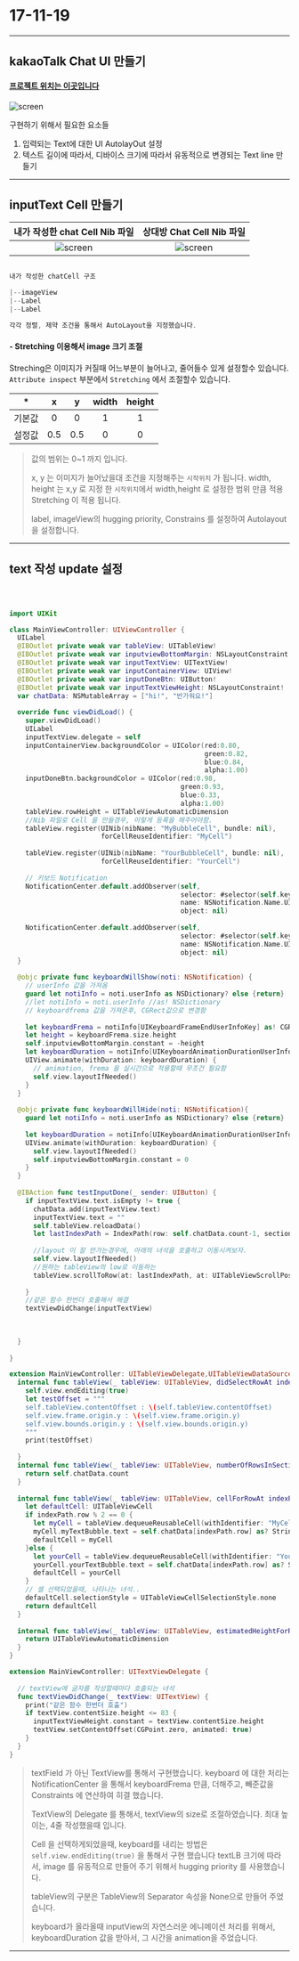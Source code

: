 # 17-11-19 

---

## kakaoTalk Chat UI 만들기

#### [프로젝트 위치는 이곳입니다](IOS-AutoLayOut/AutolayOut-Project/17-11-19-KaKaoTalk)

![screen](/study/image/kakaoUI.png)

구현하기 위해서 필요한 요소들

1. 입력되는 Text에 대한 UI AutolayOut 설정
2. 텍스트 길이에 따라서, 디바이스 크기에 따라서 유동적으로 변경되는 Text line 만들기

---

## inputText Cell 만들기

| 내가 작성한 chat Cell Nib 파일| 상대방 Chat Cell Nib 파일|
| :---: | :---: |
| ![screen](/study/image/kakaoUI-1.png) | ![screen](/study/image/kakaoUI-2.png)|


```swift

내가 작성한 chatCell 구조

|--imageView
|--Label
|--Label

각각 정렬, 제약 조건을 통해서 AutoLayout을 지정했습니다.


```
#### - Stretching 이용해서 image 크기 조절

Streching은 이미지가 커질때 어느부분이 늘어나고, 줄어들수 있게 설정할수 있습니다.
`Attribute inspect` 부분에서 `Stretching` 에서 조절할수 있습니다. <br>

| * | x | y | width | height |
|:--:|:--:|:--:|:--:|:--:|
| 기본값 | 0 | 0 | 1 | 1 |
| 설정값 | 0.5 | 0.5 | 0 | 0 |

> 값의 범위는 0~1 까지 입니다. 
> 
> x, y 는 이미지가 늘어났을대 조건을 지정해주는 `시작위치` 가 됩니다. width, height 는 x,y 로 지정 한 `시작위치`에서 width,height 로 설정한 범위 만큼 적용 Stretching 이 적용 됩니다.
> 
> label, imageView의 hugging priority, Constrains 를 설정하여 Autolayout을 설정합니다. 

---

## text 작성 update 설정

```swift



import UIKit

class MainViewController: UIViewController {
  UILabel
  @IBOutlet private weak var tableView: UITableView!
  @IBOutlet private weak var inputviewBottomMargin: NSLayoutConstraint!
  @IBOutlet private weak var inputTextView: UITextView!
  @IBOutlet private weak var inputContainerView: UIView!
  @IBOutlet private weak var inputDoneBtn: UIButton!
  @IBOutlet private weak var inputTextViewHeight: NSLayoutConstraint!
  var chatData: NSMutableArray = ["hi!", "반가워요!"]
  
  override func viewDidLoad() {
    super.viewDidLoad()
    UILabel
    inputTextView.delegate = self
    inputContainerView.backgroundColor = UIColor(red:0.80,
                                                 green:0.82,
                                                 blue:0.84,
                                                 alpha:1.00)
    inputDoneBtn.backgroundColor = UIColor(red:0.98,
                                           green:0.93,
                                           blue:0.33,
                                           alpha:1.00)
    tableView.rowHeight = UITableViewAutomaticDimension
    //Nib 파일로 Cell 을 만들경우, 이렇게 등록을 해주어야함.
    tableView.register(UINib(nibName: "MyBubbleCell", bundle: nil),
                       forCellReuseIdentifier: "MyCell")
    
    tableView.register(UINib(nibName: "YourBubbleCell", bundle: nil),
                       forCellReuseIdentifier: "YourCell")
    
    // 키보드 Notification
    NotificationCenter.default.addObserver(self,
                                           selector: #selector(self.keyboardWillShow(noti:)) ,
                                           name: NSNotification.Name.UIKeyboardWillShow,
                                           object: nil)
    
    NotificationCenter.default.addObserver(self,
                                           selector: #selector(self.keyboardWillHide(noti:)) ,
                                           name: NSNotification.Name.UIKeyboardWillHide,
                                           object: nil)
  }
  
  @objc private func keyboardWillShow(noti: NSNotification) {
    // userInfo 값을 가져옴
    guard let notiInfo = noti.userInfo as NSDictionary? else {return}
    //let notiInfo = noti.userInfo //as! NSDictionary
    // keyboardfrema 값을 가져온후, CGRect값으로 변경함
    
    let keyboardFrema = notiInfo[UIKeyboardFrameEndUserInfoKey] as! CGRect
    let height = keyboardFrema.size.height
    self.inputviewBottomMargin.constant = -height
    let keyboardDuration = notiInfo[UIKeyboardAnimationDurationUserInfoKey] as! TimeInterval
    UIView.animate(withDuration: keyboardDuration) {
      // animation, frema 을 실시간으로 적용할때 무조건 필요함
      self.view.layoutIfNeeded()
    }
  }
  
  @objc private func keyboardWillHide(noti: NSNotification){
    guard let notiInfo = noti.userInfo as NSDictionary? else {return}
    
    let keyboardDuration = notiInfo[UIKeyboardAnimationDurationUserInfoKey] as! TimeInterval
    UIView.animate(withDuration: keyboardDuration) {
      self.view.layoutIfNeeded()
      self.inputviewBottomMargin.constant = 0
    }
  }
  
  @IBAction func testInputDone(_ sender: UIButton) {
    if inputTextView.text.isEmpty != true {
      chatData.add(inputTextView.text)
      inputTextView.text = ""
      self.tableView.reloadData()
      let lastIndexPath = IndexPath(row: self.chatData.count-1, section: 0)
      
      //layout 이 잘 안가는경우에, 아래의 녀석을 호출하고 이동시켜보자.
      self.view.layoutIfNeeded()
      //원하는 tableView의 low로 이동하는
      tableView.scrollToRow(at: lastIndexPath, at: UITableViewScrollPosition.bottom, animated: false)
      
    }
    //같은 함수 한번더 호출해서 해결
    textViewDidChange(inputTextView)
    
    
    
  }
  
}

extension MainViewController: UITableViewDelegate,UITableViewDataSource {
  internal func tableView(_ tableView: UITableView, didSelectRowAt indexPath: IndexPath) {
    self.view.endEditing(true)
    let testOffset = """
    self.tableView.contentOffset : \(self.tableView.contentOffset)
    self.view.frame.origin.y : \(self.view.frame.origin.y)
    self.view.bounds.origin.y : \(self.view.bounds.origin.y)
    """
    print(testOffset)
    
  }
  internal func tableView(_ tableView: UITableView, numberOfRowsInSection section: Int) -> Int {
    return self.chatData.count
  }
  
  internal func tableView(_ tableView: UITableView, cellForRowAt indexPath: IndexPath) -> UITableViewCell {
    let defaultCell: UITableViewCell
    if indexPath.row % 2 == 0 {
      let myCell = tableView.dequeueReusableCell(withIdentifier: "MyCell", for: indexPath) as! MyBubbleCell
      myCell.myTextBubble.text = self.chatData[indexPath.row] as? String
      defaultCell = myCell
    }else {
      let yourCell = tableView.dequeueReusableCell(withIdentifier: "YourCell", for: indexPath) as! YourBubbleCell
      yourCell.yourTextBubble.text = self.chatData[indexPath.row] as? String
      defaultCell = yourCell
    }
    // 셀 선택되었을때, 나타나는 녀석..
    defaultCell.selectionStyle = UITableViewCellSelectionStyle.none
    return defaultCell
  }
  
  internal func tableView(_ tableView: UITableView, estimatedHeightForRowAt indexPath: IndexPath) -> CGFloat {
    return UITableViewAutomaticDimension
  }
}

extension MainViewController: UITextViewDelegate {
  
  // textView에 글자를 작성할때마다 호출되는 녀석
  func textViewDidChange(_ textView: UITextView) {
    print("같은 함수 한번더 호출")
    if textView.contentSize.height <= 83 {
      inputTextViewHeight.constant = textView.contentSize.height
      textView.setContentOffset(CGPoint.zero, animated: true)
    }
  }
}
```

> textField 가 아닌 TextView를 통해서 구현했습니다. keyboard 에 대한 처리는 NotificationCenter 을 통해서 keyboardFrema 만큼, 더해주고, 빼준값을 Constraints 에 연산하여 히결 했습니다.
> 
> TextView의 Delegate 를 통해서, textView의 size로 조절하였습니다. 최대 높이는, 4줄 작성했을때 입니다. 
> 
> Cell 을 선택하게되었을때, keyboard를 내리는 방법은 `self.view.endEditing(true)` 을 통해서 구현 했습니다 textLB 크기에 따라서, image 를 유동적으로 만들어 주기 위해서 hugging priority 를 사용했습니다.
> 
> tableView의 구분은 TableView의 Separator 속성을 None으로 만들어 주었습니다.
> 
> keyboard가 올라올때 inputView의 자연스러운 에니메이션 처리를 위해서, keyboardDuration 값을 받아서, 그 시간을 animation을 주었습니다.
> 
> 

---


